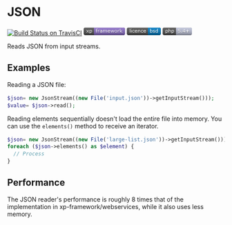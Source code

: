 JSON
====

[![Build Status on TravisCI](https://secure.travis-ci.org/xp-forge/json.svg)](http://travis-ci.org/xp-forge/json)
[![XP Framework Mdodule](https://raw.githubusercontent.com/xp-framework/web/master/static/xp-framework-badge.png)](https://github.com/xp-framework/core)
[![BSD Licence](https://raw.githubusercontent.com/xp-framework/web/master/static/licence-bsd.png)](https://github.com/xp-framework/core/blob/master/LICENCE.md)
[![Required PHP 5.4+](https://raw.githubusercontent.com/xp-framework/web/master/static/php-5_4plus.png)](http://php.net/)

Reads JSON from input streams.

Examples
--------
Reading a JSON file:

```php
$json= new JsonStream((new File('input.json'))->getInputStream()));
$value= $json->read();
```

Reading elements sequentially doesn't load the entire file into memory. You can
use the `elements()` method to receive an iterator.

```php
$json= new JsonStream((new File('large-list.json'))->getInputStream()));
foreach ($json->elements() as $element) {
  // Process
}
```

Performance
-----------
The JSON reader's performance is roughly 8 times that of the implementation in xp-framework/webservices, while it also uses less memory.